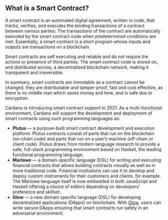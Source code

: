 ## What is a Smart Contract? ##
A smart contract is an automated digital agreement, written in code, that tracks, verifies, and executes the binding transactions of a contract between various parties. The transactions of the contract are automatically executed by the smart contract code when predetermined conditions are met. Essentially, a smart contract is a short program whose inputs and outputs are transactions on a blockchain. 

Smart contracts are self executing and reliable and do not require the actions or presence of third parties. The smart contract code is stored on, and distributed across, a decentralised blockchain network, making it transparent and irreversible. 

In summary, smart contracts are immutable as a contract cannot be changed, they are distributable and tamper-proof, fast and cost effective, as there is no middle man which saves money and time, and is safe due to encryption.

Cardano is introducing smart contract support in 2021. As a multi-functional environment, Cardano will support the development and deployment of smart contracts using such programming languages as:

- **Plutus** — a purpose-built smart contract development and execution platform. Plutus contracts consist of parts that run on the blockchain (on-chain code) and parts that run on a user’s machine (off-chain or client code). Plutus draws from modern language research to provide a safe, full-stack programming environment based on Haskell, the leading functional programming language. 
- **Marlowe** — a domain-specific language (DSL) for writing and executing financial contracts  that allows building contracts visually as well as in more traditional code. Financial institutions can use it to develop and deploy custom instruments for their customers and clients, for example. The Marlowe language itself is now embedded in both JavaScript and Haskell offering a choice of editors depending on developers’ preference and skillset.
- **Glow** — a new domain specific language (DSL) for developing decentralized applications (DApps) on blockchain. With [Glow](https://glow-lang.org/), users can write secure DApps ensuring that smart contracts run safely in an adversarial environment.
